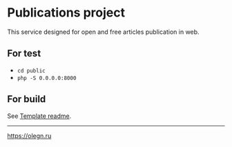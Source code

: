 # Publications project

This service designed for open and free articles publication in web.

For test
---
- ```cd public```
- ```php -S 0.0.0.0:8000```

For build
---
See [Template readme](https://github.com/oinovikov/fe__template/blob/master/README.md).

***
https://olegn.ru
